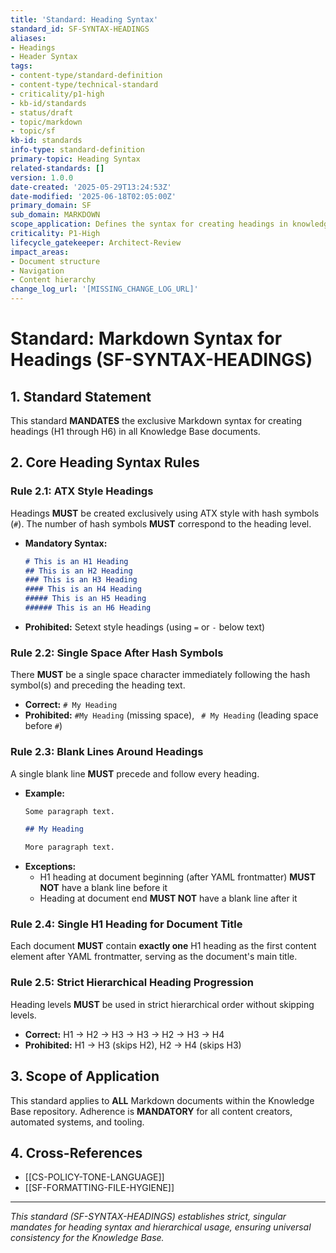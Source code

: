 ```yaml
---
title: 'Standard: Heading Syntax'
standard_id: SF-SYNTAX-HEADINGS
aliases:
- Headings
- Header Syntax
tags:
- content-type/standard-definition
- content-type/technical-standard
- criticality/p1-high
- kb-id/standards
- status/draft
- topic/markdown
- topic/sf
kb-id: standards
info-type: standard-definition
primary-topic: Heading Syntax
related-standards: []
version: 1.0.0
date-created: '2025-05-29T13:24:53Z'
date-modified: '2025-06-18T02:05:00Z'
primary_domain: SF
sub_domain: MARKDOWN
scope_application: Defines the syntax for creating headings in knowledge base documents.
criticality: P1-High
lifecycle_gatekeeper: Architect-Review
impact_areas:
- Document structure
- Navigation
- Content hierarchy
change_log_url: '[MISSING_CHANGE_LOG_URL]'
---
```

# Standard: Markdown Syntax for Headings (SF-SYNTAX-HEADINGS)

## 1. Standard Statement

This standard **MANDATES** the exclusive Markdown syntax for creating headings (H1 through H6) in all Knowledge Base documents.

## 2. Core Heading Syntax Rules

### Rule 2.1: ATX Style Headings
Headings **MUST** be created exclusively using ATX style with hash symbols (`#`). The number of hash symbols **MUST** correspond to the heading level.
*   **Mandatory Syntax:**
    ```markdown
    # This is an H1 Heading
    ## This is an H2 Heading
    ### This is an H3 Heading
    #### This is an H4 Heading
    ##### This is an H5 Heading
    ###### This is an H6 Heading
    ```
*   **Prohibited:** Setext style headings (using `=` or `-` below text)

### Rule 2.2: Single Space After Hash Symbols
There **MUST** be a single space character immediately following the hash symbol(s) and preceding the heading text.
*   **Correct:** `# My Heading`
*   **Prohibited:** `#My Heading` (missing space), ` # My Heading` (leading space before `#`)

### Rule 2.3: Blank Lines Around Headings
A single blank line **MUST** precede and follow every heading.
*   **Example:**
    ```markdown
    Some paragraph text.

    ## My Heading

    More paragraph text.
    ```
*   **Exceptions:**
    *   H1 heading at document beginning (after YAML frontmatter) **MUST NOT** have a blank line before it
    *   Heading at document end **MUST NOT** have a blank line after it

### Rule 2.4: Single H1 Heading for Document Title
Each document **MUST** contain **exactly one** H1 heading as the first content element after YAML frontmatter, serving as the document's main title.

### Rule 2.5: Strict Hierarchical Heading Progression
Heading levels **MUST** be used in strict hierarchical order without skipping levels.
*   **Correct:** H1 → H2 → H3 → H3 → H2 → H3 → H4
*   **Prohibited:** H1 → H3 (skips H2), H2 → H4 (skips H3)

## 3. Scope of Application

This standard applies to **ALL** Markdown documents within the Knowledge Base repository. Adherence is **MANDATORY** for all content creators, automated systems, and tooling.

## 4. Cross-References
*   [[CS-POLICY-TONE-LANGUAGE]]
*   [[SF-FORMATTING-FILE-HYGIENE]]

---
*This standard (SF-SYNTAX-HEADINGS) establishes strict, singular mandates for heading syntax and hierarchical usage, ensuring universal consistency for the Knowledge Base.*
